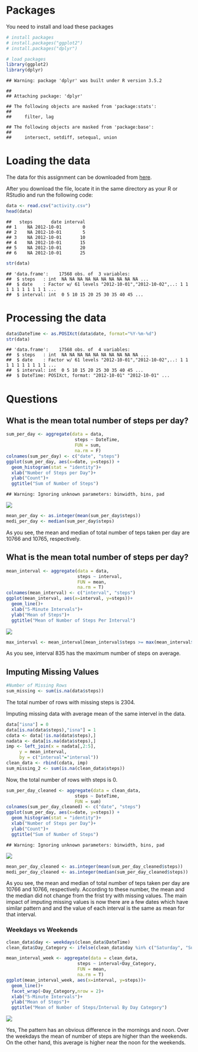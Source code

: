 Packages
========

You need to install and load these packages

``` r
# install packages
# install.packages("ggplot2")
# install.packages("dplyr")

# load packages
library(ggplot2)
library(dplyr)
```

    ## Warning: package 'dplyr' was built under R version 3.5.2

    ## 
    ## Attaching package: 'dplyr'

    ## The following objects are masked from 'package:stats':
    ## 
    ##     filter, lag

    ## The following objects are masked from 'package:base':
    ## 
    ##     intersect, setdiff, setequal, union

Loading the data
================

The data for this assignment can be downloaded from [here](https://d396qusza40orc.cloudfront.net/repdata%2Fdata%2Factivity.zip).

After you download the file, locate it in the same directory as your R or RStudio and run the following code:

``` r
data <- read.csv("activity.csv")
head(data)
```

    ##   steps       date interval
    ## 1    NA 2012-10-01        0
    ## 2    NA 2012-10-01        5
    ## 3    NA 2012-10-01       10
    ## 4    NA 2012-10-01       15
    ## 5    NA 2012-10-01       20
    ## 6    NA 2012-10-01       25

``` r
str(data)
```

    ## 'data.frame':    17568 obs. of  3 variables:
    ##  $ steps   : int  NA NA NA NA NA NA NA NA NA NA ...
    ##  $ date    : Factor w/ 61 levels "2012-10-01","2012-10-02",..: 1 1 1 1 1 1 1 1 1 1 ...
    ##  $ interval: int  0 5 10 15 20 25 30 35 40 45 ...

Processing the data
===================

``` r
data$DateTime <- as.POSIXct(data$date, format="%Y-%m-%d")
str(data)
```

    ## 'data.frame':    17568 obs. of  4 variables:
    ##  $ steps   : int  NA NA NA NA NA NA NA NA NA NA ...
    ##  $ date    : Factor w/ 61 levels "2012-10-01","2012-10-02",..: 1 1 1 1 1 1 1 1 1 1 ...
    ##  $ interval: int  0 5 10 15 20 25 30 35 40 45 ...
    ##  $ DateTime: POSIXct, format: "2012-10-01" "2012-10-01" ...

Questions
=========

What is the mean total number of steps per day?
-----------------------------------------------

``` r
sum_per_day <- aggregate(data = data,
                          steps ~ DateTime,
                          FUN = sum,
                          na.rm = F)
colnames(sum_per_day) <- c("date", "steps")
ggplot(sum_per_day, aes(x=date, y=steps)) +
  geom_histogram(stat = "identity")+
  xlab("Number of Steps per Day")+
  ylab("Count")+
  ggtitle("Sum of Number of Steps")
```

    ## Warning: Ignoring unknown parameters: binwidth, bins, pad

![](reseach_files/figure-markdown_github/unnamed-chunk-5-1.png)

``` r
mean_per_day <- as.integer(mean(sum_per_day$steps))
medi_per_day <- median(sum_per_day$steps)
```

As you see, the mean and median of total number of teps taken per day are 10766 and 10765, respectively.

What is the mean total number of steps per day?
-----------------------------------------------

``` r
mean_interval <- aggregate(data = data,
                           steps ~ interval,
                           FUN = mean,
                           na.rm = T)
colnames(mean_interval) <- c("interval", "steps")
ggplot(mean_interval, aes(x=interval, y=steps))+
  geom_line()+
  xlab("5-Minute Intervals")+
  ylab("Mean of Steps")+
  ggtitle("Mean of Number of Steps Per Interval")
```

![](reseach_files/figure-markdown_github/unnamed-chunk-7-1.png)

``` r
max_interval <- mean_interval[mean_interval$steps >= max(mean_interval$steps),]$interval
```

As you see, interval 835 has the maximum number of steps on average.

Imputing Missing Values
-----------------------

``` r
#Number of Missing Rows
sum_missing <- sum(is.na(data$steps))
```

The total number of rows with missing steps is 2304.

Imputing missing data with average mean of the same intervel in the data.

``` r
data["isna"] = 0
data[is.na(data$steps),"isna"] = 1
cdata <- data[!is.na(data$steps),]
nadata <- data[is.na(data$steps),]
imp <- left_join(x = nadata[,2:5],
     y = mean_interval,
     by = c("interval"="interval"))
clean_data <- rbind(cdata, imp)
sum_missing_2 <- sum(is.na(clean_data$steps))
```

Now, the total number of rows with steps is 0.

``` r
sum_per_day_cleaned <- aggregate(data = clean_data,
                          steps ~ DateTime,
                          FUN = sum)
colnames(sum_per_day_cleaned) <- c("date", "steps")
ggplot(sum_per_day, aes(x=date, y=steps)) +
  geom_histogram(stat = "identity")+
  xlab("Number of Steps per Day")+
  ylab("Count")+
  ggtitle("Sum of Number of Steps")
```

    ## Warning: Ignoring unknown parameters: binwidth, bins, pad

![](reseach_files/figure-markdown_github/unnamed-chunk-11-1.png)

``` r
mean_per_day_cleaned <- as.integer(mean(sum_per_day_cleaned$steps))
medi_per_day_cleaned <- as.integer(median(sum_per_day_cleaned$steps))
```

As you see, the mean and median of total number of teps taken per day are 10766 and 10766, respectively. According to these number, the mean and the median did not change from the frist try with missing values. The main impact of imputing missing values is now there are a few dates which have similar pattern and and the value of each interval is the same as mean for that interval.

### Weekdays vs Weekends

``` r
clean_data$day <- weekdays(clean_data$DateTime)
clean_data$Day_Category <- ifelse(clean_data$day %in% c("Saturday", "Sunday"), "Weekend", "Weekday")
```

``` r
mean_interval_week <- aggregate(data = clean_data,
                           steps ~ interval+Day_Category,
                           FUN = mean,
                           na.rm = T)
ggplot(mean_interval_week, aes(x=interval, y=steps))+
  geom_line()+
  facet_wrap(~Day_Category,nrow = 2)+
  xlab("5-Minute Intervals")+
  ylab("Mean of Steps")+
  ggtitle("Mean of Number of Steps/Interval By Day Category")
```

![](reseach_files/figure-markdown_github/unnamed-chunk-14-1.png)

Yes, The pattern has an obvious difference in the mornings and noon. Over the weekdays the mean of number of steps are higher than the weekends. On the other hand, this average is higher near the noon for the weekends.
